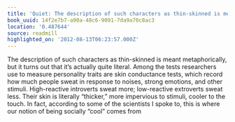 ```yaml
---
title: 'Quiet: The description of such characters as thin-skinned is meant …'
book_uuid: 14f2e7b7-a90a-48c6-9091-7da9a70c8ac3
location: '0.487644'
source: readmill
highlighted_on: '2012-08-13T06:23:57.000Z'
---
```


The description of such characters as thin-skinned is meant metaphorically, but it turns out that it’s actually quite literal. Among the tests researchers use to measure personality traits are skin conductance tests, which record how much people sweat in response to noises, strong emotions, and other stimuli. High-reactive introverts sweat more; low-reactive extroverts sweat less. Their skin is literally “thicker,” more impervious to stimuli, cooler to the touch. In fact, according to some of the scientists I spoke to, this is where our notion of being socially “cool” comes from